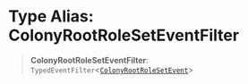 # Type Alias: ColonyRootRoleSetEventFilter

> **ColonyRootRoleSetEventFilter**: `TypedEventFilter`\<[`ColonyRootRoleSetEvent`](ColonyRootRoleSetEvent.md)\>
